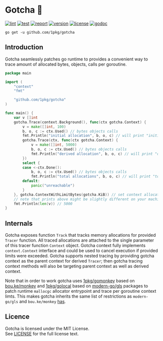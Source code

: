 # Gotcha 🎯

[![lint](https://github.com/1pkg/gotcha/workflows/lint/badge.svg)](https://github.com/1pkg/gotcha/actions?query=workflow%3Alint+branch%3Amaster+)
[![test](https://github.com/1pkg/gotcha/workflows/test/badge.svg)](https://github.com/1pkg/gotcha/actions?query=workflow%3Atest+branch%3Amaster+)
[![report](https://goreportcard.com/badge/github.com/1pkg/gotcha)](https://goreportcard.com/report/github.com/1pkg/gotcha)
[![version](https://img.shields.io/github/go-mod/go-version/1pkg/gotcha)](https://github.com/1pkg/gotcha/blob/master/go.mod)
[![license](https://img.shields.io/github/license/1pkg/gotcha)](LICENSE)
[![godoc](https://img.shields.io/badge/godoc-godoc-green)](https://pkg.go.dev/github.com/1pkg/gotcha?tab=doc)

`go get -u github.com/1pkg/gotcha`

## Introduction

Gotcha seamlessly patches go runtime to provides a convenient way to trace amount of allocated bytes, objects, calls per goroutine.

```go
package main

import (
	"context"
	"fmt"

	"github.com/1pkg/gotcha"
)

func main() {
	var v []int
	gotcha.Trace(context.Background(), func(ctx gotcha.Context) {
		v = make([]int, 100)
		b, o, c := ctx.Used() // bytes objects calls
		fmt.Println("initial allocation", b, o, c) // will print "initial allocation 824 101 2"
		gotcha.Trace(ctx, func(ctx gotcha.Context) {
			v = make([]int, 5000)
			b, o, c := ctx.Used() // bytes objects calls
			fmt.Println("derived allocation", b, o, c) // will print "derived allocation 40024 5001 2"
		})
		select {
		case <-ctx.Done():
			b, o, c := ctx.Used() // bytes objects calls
			fmt.Println("total allocations", b, o, c) // will print "total allocations 41840 5116 15"
		default:
			panic("unreachable")
		}
	}, gotcha.ContextWithLimitBytes(gotcha.KiB)) // set context allocation limit to one kilobit
	// note that prints above might be slightly different on your machine
	fmt.Println(len(v)) // 5000
}

```

## Internals

Gotcha exposes function `Track` that tracks memory allocations for provided `Tracer` function. All traced allocations are attached to the single parameter of this tracer function `Context` object. Gotcha context fully implements `context.Context` interface and could be used to cancel execution if provided limits were exceeded. Gotcha supports nested tracing by providing gotcha context as the parent context for derived `Tracer`; then gotcha tracing context methods will also be targeting parent context as well as derived context.

Note that in order to work gotcha uses [1pkg/gomonkey](https://github.com/1pkg/gomonkey) based on [bou.ke/monkey](https://github.com/bouk/monkey) and [1pkg/golocal](https://github.com/1pkg/golocal) based on [modern-go/gls](https://github.com/modern-go/gls) packages to patch runtime `mallocgc` allocator entrypoint and trace per goroutine context limts. This makes gotcha inherits the same list of restrictions as `modern-go/gls` and `bou.ke/monkey` [has](https://github.com/bouk/monkey#notes).

## Licence

Gotcha is licensed under the MIT License.  
See [LICENSE](LICENSE) for the full license text.
